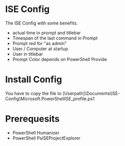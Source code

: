 # ISE Config

The ISE Config with some benefits.

- actual time in prompt and titlebar
- Timespan of the last command in Prompt
- Prompt red for "as admin"
- User / Computer at startup
- User in titlebar
- Prompt Color depends on PowerShell Provide

# Install Config

You have to copy the file to [Userpath]\Documents\ISE-Config\Microsoft.PowerShellISE_profile.ps1

# Prerequesits

- PowerShell Humanizer
- PowerShell PsISEProjectExplorer

